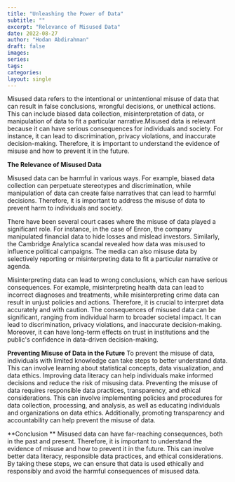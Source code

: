 ```yaml
---
title: "Unleashing the Power of Data"
subtitle: ""
excerpt: "Relevance of Misused Data"
date: 2022-08-27
author: "Hodan Abdirahman"
draft: false
images:
series:
tags:
categories:
layout: single
---
```


Misused data refers to the intentional or unintentional misuse of data that can result in false conclusions, wrongful decisions, or unethical actions. This can include biased data collection, misinterpretation of data, or manipulation of data to fit a particular narrative.Misused data is relevant because it can have serious consequences for individuals and society. For instance, it can lead to discrimination, privacy violations, and inaccurate decision-making. Therefore, it is important to understand the evidence of misuse and how to prevent it in the future.

**The Relevance of Misused Data**

Misused data can be harmful in various ways. For example, biased data collection can perpetuate stereotypes and discrimination, while manipulation of data can create false narratives that can lead to harmful decisions. Therefore, it is important to address the misuse of data to prevent harm to individuals and society.

There have been several court cases where the misuse of data played a significant role. For instance, in the case of Enron, the company manipulated financial data to hide losses and mislead investors. Similarly, the Cambridge Analytica scandal revealed how data was misused to influence political campaigns. The media can also misuse data by selectively reporting or misinterpreting data to fit a particular narrative or agenda.


Misinterpreting data can lead to wrong conclusions, which can have serious consequences. For example, misinterpreting health data can lead to incorrect diagnoses and treatments, while misinterpreting crime data can result in unjust policies and actions. Therefore, it is crucial to interpret data accurately and with caution.
The consequences of misused data can be significant, ranging from individual harm to broader societal impact. It can lead to discrimination, privacy violations, and inaccurate decision-making. Moreover, it can have long-term effects on trust in institutions and the public's confidence in data-driven decision-making.

**Preventing Misuse of Data in the Future**
To prevent the misuse of data, individuals with limited knowledge can take steps to better understand data. This can involve learning about statistical concepts, data visualization, and data ethics. Improving data literacy can help individuals make informed decisions and reduce the risk of misusing data. Preventing the misuse of data requires responsible data practices, transparency, and ethical considerations. This can involve implementing policies and procedures for data collection, processing, and analysis, as well as educating individuals and organizations on data ethics. Additionally, promoting transparency and accountability can help prevent the misuse of data.

**Conclusion **
Misused data can have far-reaching consequences, both in the past and present. Therefore, it is important to understand the evidence of misuse and how to prevent it in the future. This can involve better data literacy, responsible data practices, and ethical considerations. By taking these steps, we can ensure that data is used ethically and responsibly and avoid the harmful consequences of misused data.

